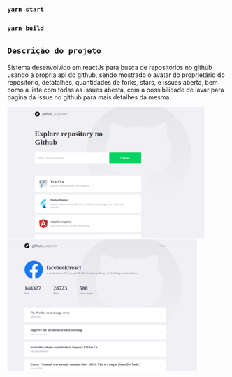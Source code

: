 ### `yarn start`

### `yarn build`

## `Descrição do projeto`

Sistema desenvolvido em reactJs para busca de repositórios no github usando a propria api do github, sendo mostrado o avatar do proprietário do repositório, detatalhes, quantidades de forks, stars, e issues aberta, bem como a lista com todas as issues abesta, com a possibilidade de lavar para pagina da issue no github para mais detalhes da mesma.

<img src="./print1.png" height="300" widtg="300">
<img src="./print2.png" height="300" widtg="300">
